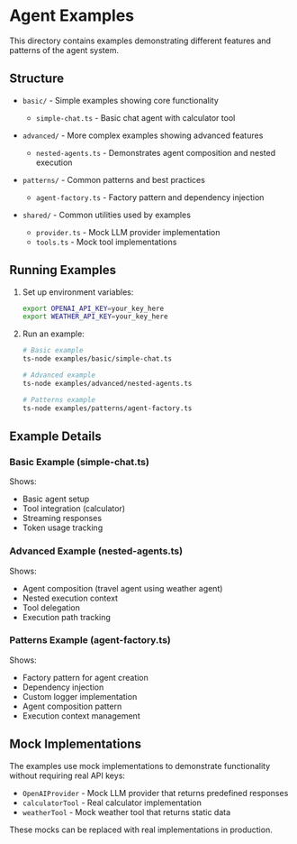 # Agent Examples

This directory contains examples demonstrating different features and patterns of the agent system.

## Structure

- `basic/` - Simple examples showing core functionality
  - `simple-chat.ts` - Basic chat agent with calculator tool
- `advanced/` - More complex examples showing advanced features
  - `nested-agents.ts` - Demonstrates agent composition and nested execution
- `patterns/` - Common patterns and best practices

  - `agent-factory.ts` - Factory pattern and dependency injection

- `shared/` - Common utilities used by examples
  - `provider.ts` - Mock LLM provider implementation
  - `tools.ts` - Mock tool implementations

## Running Examples

1. Set up environment variables:

   ```bash
   export OPENAI_API_KEY=your_key_here
   export WEATHER_API_KEY=your_key_here
   ```

2. Run an example:

   ```bash
   # Basic example
   ts-node examples/basic/simple-chat.ts

   # Advanced example
   ts-node examples/advanced/nested-agents.ts

   # Patterns example
   ts-node examples/patterns/agent-factory.ts
   ```

## Example Details

### Basic Example (simple-chat.ts)

Shows:

- Basic agent setup
- Tool integration (calculator)
- Streaming responses
- Token usage tracking

### Advanced Example (nested-agents.ts)

Shows:

- Agent composition (travel agent using weather agent)
- Nested execution context
- Tool delegation
- Execution path tracking

### Patterns Example (agent-factory.ts)

Shows:

- Factory pattern for agent creation
- Dependency injection
- Custom logger implementation
- Agent composition pattern
- Execution context management

## Mock Implementations

The examples use mock implementations to demonstrate functionality without requiring real API keys:

- `OpenAIProvider` - Mock LLM provider that returns predefined responses
- `calculatorTool` - Real calculator implementation
- `weatherTool` - Mock weather tool that returns static data

These mocks can be replaced with real implementations in production.
